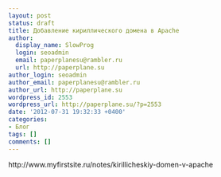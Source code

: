 ```yaml
---
layout: post
status: draft
title: Добавление кириллического домена в Apache
author:
  display_name: SlowProg
  login: seoadmin
  email: paperplanesu@rambler.ru
  url: http://paperplane.su
author_login: seoadmin
author_email: paperplanesu@rambler.ru
author_url: http://paperplane.su
wordpress_id: 2553
wordpress_url: http://paperplane.su/?p=2553
date: '2012-07-31 19:32:33 +0400'
categories:
- Блог
tags: []
comments: []
---
```

<p>http:&#47;&#47;www.myfirstsite.ru&#47;notes&#47;kirillicheskiy-domen-v-apache</p>
